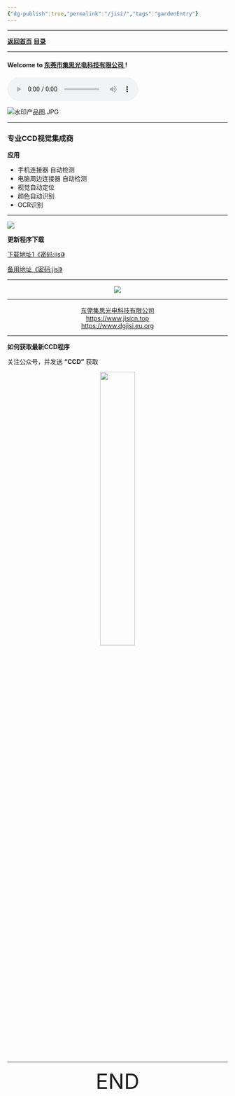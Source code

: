 ```yaml
---
{"dg-publish":true,"permalink":"/jisi/","tags":"gardenEntry"}
---
```



---

**[返回首页](https://jisicn.cf/jisi)**   **[目录](https://jisicn.cf/list)**

---
#### Welcome to [东莞市集思光电科技有限公司 ](https://www.jisicn.top) ! 

<audio id="audio" controls="" preload="none" autoplay="autoplay">
      <source id="mp3" src="">
</audio>

![水印产品图.JPG](https://tc.899900.xyz/img/202304122151817.JPG)

---

### 专业CCD视觉集成商

**应用**

- 手机连接器 自动检测
-  电脑周边连接器 自动检测
-  视觉自动定位
- 颜色自动识别
- OCR识别

---

![](https://cloud.jisi.cf/api/v3/file/source/1266/hello%20world_02.png?sign=lmeulN56D3dF6o1CJS0hFy-7Ud1IlZ6EKHA2FsAwu1A%3D%3A0)

**更新程序下载**

<left><a href="https://cloud.jisi.cf/s/wZfL" target="_blank">下载地址1《密码:jisi》</a><left>

<left><a href="https://jisi.lanzout.com/b0114318j" target="_blank">备用地址《密码:jisi》</a><left>

---


<div align="center">
    <img src="https://cloud.jisi.cf/api/v3/file/source/1152/0602-04.jpg?sign=CJ3N202laSaNOnwUKyra9zbknIn5Vq4lQ2I2iTRO34M%3D%3A0"></img>
</div>




---
<center><a href="https://www.jisicn.top" target="_blank">东莞集思光电科技有限公司</a></center>

<center><a href="https://www.jisicn.top" target="_blank">https://www.jisicn.top</a></center>

<center><a href="Https://www.dgjisi.eu.org" target="_blank">https://www.dgjisi.eu.org</a></center>

---
**如何获取最新CCD程序**

关注公众号，并发送 **“CCD”** 获取

<div align="center">
    <img src="https://cloud.jisi.cf/api/v3/file/source/1124/JISI%20%E5%85%AC%E4%BC%97%E5%8F%B7.jpg?sign=vxeGqA0B2Y-Yger8pV5Rxvdh6ZeBWi4fVG1Wm98bXNo%3D%3A0" width="40%" height="40%"></img>
</div>


------

<div align='center' ><font size='50'>END</font></div>